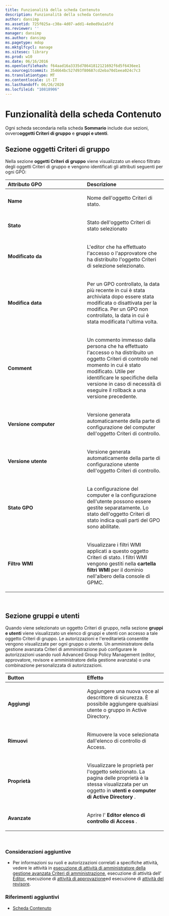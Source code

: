 ```yaml
---
title: Funzionalità della scheda Contenuto
description: Funzionalità della scheda Contenuto
author: dansimp
ms.assetid: 725f025a-c30a-4d07-add1-4e0ed9a1a5fd
ms.reviewer: ''
manager: dansimp
ms.author: dansimp
ms.pagetype: mdop
ms.mktglfcycl: manage
ms.sitesec: library
ms.prod: w10
ms.date: 06/16/2016
ms.openlocfilehash: f64aad16a3335d78641812121692f6d5f6436ee1
ms.sourcegitcommit: 354664bc527d93f80687cd2eba70d1eea024c7c3
ms.translationtype: MT
ms.contentlocale: it-IT
ms.lasthandoff: 06/26/2020
ms.locfileid: "10818906"
---
```

# Funzionalità della scheda Contenuto


Ogni scheda secondaria nella scheda **Sommario** include due sezioni, ovvero**oggetti Criteri di gruppo** e **gruppi e utenti**.

## Sezione oggetti Criteri di gruppo


Nella sezione **oggetti Criteri di gruppo** viene visualizzato un elenco filtrato degli oggetti Criteri di gruppo e vengono identificati gli attributi seguenti per ogni GPO:

<table>
<colgroup>
<col width="50%" />
<col width="50%" />
</colgroup>
<thead>
<tr class="header">
<th align="left">Attributo GPO</th>
<th align="left">Descrizione</th>
</tr>
</thead>
<tbody>
<tr class="odd">
<td align="left"><p><strong>Name</strong></p></td>
<td align="left"><p>Nome dell'oggetto Criteri di stato.</p></td>
</tr>
<tr class="even">
<td align="left"><p><strong>Stato</strong></p></td>
<td align="left"><p>Stato dell'oggetto Criteri di stato selezionato</p></td>
</tr>
<tr class="odd">
<td align="left"><p><strong>Modificato da</strong></p></td>
<td align="left"><p>L'editor che ha effettuato l'accesso o l'approvatore che ha distribuito l'oggetto Criteri di selezione selezionato.</p></td>
</tr>
<tr class="even">
<td align="left"><p><strong>Modifica data</strong></p></td>
<td align="left"><p>Per un GPO controllato, la data più recente in cui è stata archiviata dopo essere stata modificata o disattivata per la modifica. Per un GPO non controllato, la data in cui è stata modificata l'ultima volta.</p></td>
</tr>
<tr class="odd">
<td align="left"><p><strong>Comment</strong></p></td>
<td align="left"><p>Un commento immesso dalla persona che ha effettuato l'accesso o ha distribuito un oggetto Criteri di controllo nel momento in cui è stato modificato. Utile per identificare le specifiche della versione in caso di necessità di eseguire il rollback a una versione precedente.</p></td>
</tr>
<tr class="even">
<td align="left"><p><strong>Versione computer</strong></p></td>
<td align="left"><p>Versione generata automaticamente della parte di configurazione del computer dell'oggetto Criteri di controllo.</p></td>
</tr>
<tr class="odd">
<td align="left"><p><strong>Versione utente</strong></p></td>
<td align="left"><p>Versione generata automaticamente della parte di configurazione utente dell'oggetto Criteri di controllo.</p></td>
</tr>
<tr class="even">
<td align="left"><p><strong>Stato GPO</strong></p></td>
<td align="left"><p>La configurazione del computer e la configurazione dell'utente possono essere gestite separatamente. Lo stato dell'oggetto Criteri di stato indica quali parti del GPO sono abilitate.</p></td>
</tr>
<tr class="odd">
<td align="left"><p><strong>Filtro WMI</strong></p></td>
<td align="left"><p>Visualizzare i filtri WMI applicati a questo oggetto Criteri di stato. I filtri WMI vengono gestiti nella <strong> cartella filtri WMI </strong> per il dominio nell'albero della console di GPMC.</p></td>
</tr>
</tbody>
</table>

 

## Sezione gruppi e utenti


Quando viene selezionato un oggetto Criteri di gruppo, nella sezione **gruppi e utenti** viene visualizzato un elenco di gruppi e utenti con accesso a tale oggetto Criteri di gruppo. Le autorizzazioni e l'ereditarietà consentite vengono visualizzate per ogni gruppo o utente. Un amministratore della gestione avanzata Criteri di amministrazione può configurare le autorizzazioni usando ruoli Advanced Group Policy Management (editor, approvatore, revisore e amministratore della gestione avanzata) o una combinazione personalizzata di autorizzazioni.

<table>
<colgroup>
<col width="50%" />
<col width="50%" />
</colgroup>
<thead>
<tr class="header">
<th align="left">Button</th>
<th align="left">Effetto</th>
</tr>
</thead>
<tbody>
<tr class="odd">
<td align="left"><p><strong>Aggiungi</strong></p></td>
<td align="left"><p>Aggiungere una nuova voce al descrittore di sicurezza. È possibile aggiungere qualsiasi utente o gruppo in Active Directory.</p></td>
</tr>
<tr class="even">
<td align="left"><p><strong>Rimuovi</strong></p></td>
<td align="left"><p>Rimuovere la voce selezionata dall'elenco di controllo di Access.</p></td>
</tr>
<tr class="odd">
<td align="left"><p><strong>Proprietà</strong></p></td>
<td align="left"><p>Visualizzare le proprietà per l'oggetto selezionato. La pagina delle proprietà è la stessa visualizzata per un oggetto in <strong> utenti e computer di Active Directory </strong> .</p></td>
</tr>
<tr class="even">
<td align="left"><p><strong>Avanzate</strong></p></td>
<td align="left"><p>Aprire l' <strong> Editor elenco di controllo di Access </strong> .</p></td>
</tr>
</tbody>
</table>

 

### Considerazioni aggiuntive

-   Per informazioni su ruoli e autorizzazioni correlati a specifiche attività, vedere le attività in [esecuzione di attività di amministratore della gestione avanzata Criteri di amministrazione](performing-agpm-administrator-tasks-agpm30ops.md), esecuzione di attività dell' [Editor](performing-editor-tasks-agpm30ops.md), esecuzione di [attività di approvazione](performing-approver-tasks-agpm30ops.md)ed esecuzione di [attività del revisore](performing-reviewer-tasks-agpm30ops.md).

### Riferimenti aggiuntivi

-   [Scheda Contenuto](contents-tab-agpm30ops.md)

 

 





